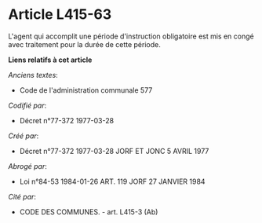 # Article L415-63

L'agent qui accomplit une période d'instruction obligatoire est mis en congé avec traitement pour la durée de cette période.

**Liens relatifs à cet article**

_Anciens textes_:

  - Code de l'administration communale 577

_Codifié par_:

  - Décret n°77-372 1977-03-28

_Créé par_:

  - Décret n°77-372 1977-03-28 JORF ET JONC 5 AVRIL 1977

_Abrogé par_:

  - Loi n°84-53 1984-01-26 ART. 119 JORF 27 JANVIER 1984

_Cité par_:

  - CODE DES COMMUNES. - art. L415-3 (Ab)
